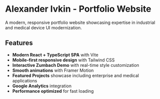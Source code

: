 # Alexander Ivkin - Portfolio Website

A modern, responsive portfolio website showcasing expertise in industrial and medical device UI modernization.

## Features

- **Modern React + TypeScript SPA** with Vite
- **Mobile-first responsive design** with Tailwind CSS
- **Interactive Zumbach Demo** with real-time style customization
- **Smooth animations** with Framer Motion
- **Featured Projects** showcase including enterprise and medical applications
- **Google Analytics** integration
- **Performance optimized** for fast loading
